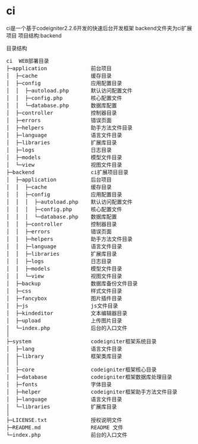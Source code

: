 # ci
ci是一个基于codeigniter2.2.6开发的快速后台开发框架
backend文件夹为ci扩展项目
项目结构:backend

目录结构

<pre>
ci  WEB部署目录
├─application              前台项目
│  ├─cache                 缓存目录
│  ├─config                应用配置目录
│  │  ├─autoload.php       默认访问配置文件
│  │  ├─config.php         核心配置文件
│  │  └─database.php       数据库配置
│  ├─controller            控制器目录
│  ├─errors                错误页面
│  ├─helpers               助手方法文件目录
│  ├─language              语言文件目录
│  ├─libraries             扩展库目录
│  ├─logs                  日志目录
│  ├─models                模型文件目录
│  └─view                  视图文件目录        
├─backend                  ci扩展项目目录
│  ├─application           后台项目
│  │  ├─cache              缓存目录
│  │  ├─config             应用配置目录
│  │  │  ├─autoload.php    默认访问配置文件
│  │  │  ├─config.php      核心配置文件
│  │  │  └─database.php    数据库配置
│  │  ├─controller         控制器目录
│  │  ├─errors             错误页面
│  │  ├─helpers            助手方法文件目录
│  │  ├─language           语言文件目录
│  │  ├─libraries          扩展库目录
│  │  ├─logs               日志目录
│  │  ├─models             模型文件目录
│  │  └─view               视图文件目录
│  ├─backup                数据库备份文件目录
│  ├─css                   样式文件目录
│  ├─fancybox              图片插件目录
│  ├─js                    js文件目录
│  ├─kindeditor            文本编辑器目录
│  ├─upload                上传图片目录
│  └─index.php             后台的入口文件
│
├─system                   codeigniter框架系统目录
│  ├─lang                  语言文件目录
│  ├─library               框架类库目录
│  │
│  ├─core                  codeigniter框架核心目录
│  ├─database              codeigniter框架数据库处理目录
│  ├─fonts                 字体目录
│  ├─helper                codeigniter框架助手方法文件目录
│  ├─language              语言文件目录
│  └─libraries             扩展库目录
│
├─LICENSE.txt              授权说明文件
├─README.md                README 文件
└─index.php                前台的入口文件
</pre>
